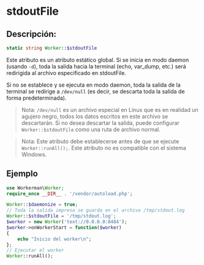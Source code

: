 # stdoutFile
## Descripción:
```php
static string Worker::$stdoutFile
```
Este atributo es un atributo estático global. Si se inicia en modo daemon (usando ```-d```), toda la salida hacia la terminal (echo, var_dump, etc.) será redirigida al archivo especificado en stdoutFile.

Si no se establece y se ejecuta en modo daemon, toda la salida de la terminal se redirige a `/dev/null` (es decir, se descarta toda la salida de forma predeterminada).

> Nota: `/dev/null` es un archivo especial en Linux que es en realidad un agujero negro, todos los datos escritos en este archivo se descartarán. Si no desea descartar la salida, puede configurar `Worker::$stdoutFile` como una ruta de archivo normal.

> Nota: Este atributo debe establecerse antes de que se ejecute ```Worker::runAll();```. Este atributo no es compatible con el sistema Windows.

## Ejemplo

```php
use Workerman\Worker;
require_once __DIR__ . '/vendor/autoload.php';

Worker::$daemonize = true;
// Toda la salida impresa se guarda en el archivo /tmp/stdout.log
Worker::$stdoutFile = '/tmp/stdout.log';
$worker = new Worker('text://0.0.0.0:8484');
$worker->onWorkerStart = function($worker)
{
    echo "Inicio del worker\n";
};
// Ejecutar el worker
Worker::runAll();
```
